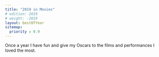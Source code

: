 ```yaml
---
title: "2019 in Movies"
# edition: 2019
# weight: -2019
layout: bestOfYear
sitemap:
  priority : 0.9
---
```

Once a year I have fun and give my Oscars to the films and performances I loved the most.
